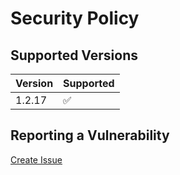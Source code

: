 # Security Policy

## Supported Versions

| Version | Supported           |
|---------|---------------------|
| 1.2.17  | :white_check_mark:  |

## Reporting a Vulnerability

[Create Issue](https://github.com/gregoranders/gradle-dependencies-check/issues/new?labels=bug&template=bug_report.md&title=Security+Issue)
